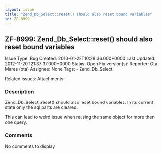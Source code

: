 ```yaml
---
layout: issue
title: "Zend_Db_Select::reset() should also reset bound variables"
id: ZF-8999
---
```


ZF-8999: Zend\_Db\_Select::reset() should also reset bound variables
--------------------------------------------------------------------

 Issue Type: Bug Created: 2010-01-28T10:28:36.000+0000 Last Updated: 2012-11-20T21:37:37.000+0000 Status: Open Fix version(s): 
 Reporter:  Ota Mares (ota)  Assignee:  None  Tags: - Zend\_Db\_Select
 
 Related issues: 
 Attachments: 
### Description

Zend\_Db\_Select::reset() should also reset bound variables. In its current state only the sql parts are cleared.

This can lead to weird issue when reusing the same object for more then one query.

 

 

### Comments

No comments to display